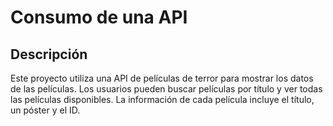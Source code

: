 # Consumo de una API

## Descripción
Este proyecto utiliza una API de películas de terror para mostrar los datos de las películas. 
Los usuarios pueden buscar películas por título y ver todas las películas disponibles. 
La información de cada película incluye el título, un póster y el ID.
